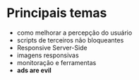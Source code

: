 # Principais temas

- como melhorar a percepção do usuário
- scripts de terceiros não bloqueantes
- Responsive Server-Side
- imagens responsivas
- monitoração e ferramentas
- **ads are evil**
